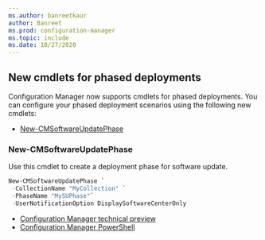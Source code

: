 ```yaml
---
ms.author: banreetkaur
author: Banreet
ms.prod: configuration-manager
ms.topic: include
ms.date: 10/27/2020
---
```

<!--include file for testing-->

## <a name="bkmk_pod-psh"></a> New cmdlets for phased deployments

Configuration Manager now supports cmdlets for phased deployments. You can configure your phased deployment scenarios using the following new cmdlets:
<!--6104290-->
- [New-CMSoftwareUpdatePhase](#new-cmsoftwareupdatephase)

### New-CMSoftwareUpdatePhase

Use this cmdlet to create a deployment phase for software update.

``` PowerShell
New-CMSoftwareUpdatePhase `
 -CollectionName "MyCollection" `
 -PhaseName "MySUPhase"`
 -UserNotificationOption DisplaySoftwareCenterOnly
```

- [Configuration Manager technical preview](configmgr/core/get-started/technical-preview)
- [Configuration Manager PowerShell](../overview.md)
